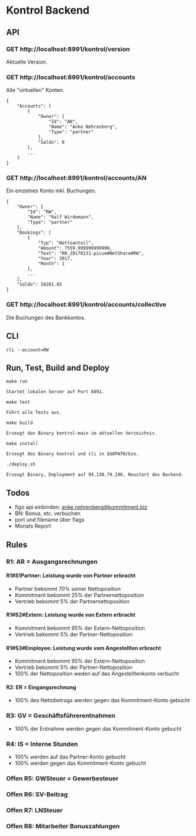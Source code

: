 # Kontrol Backend

## API

### GET http://localhost:8991/kontrol/version

Aktuelle Version.

### GET http://localhost:8991/kontrol/accounts

Alle "virtuellen" Konten.

```
{
    "Accounts": [
        {
            "Owner": {
                "Id": "AN",
                "Name": "Anke Nehrenberg",
                "Type": "partner"
            },
            "Saldo": 0
        },
        ...
    ]
}
```

### GET http://localhost:8991/kontrol/accounts/AN

Ein einzelnes Konto inkl. Buchungen.

```
{
    "Owner": {
        "Id": "RW",
        "Name": "Ralf Wirdemann",
        "Type": "partner"
    },
    "Bookings": [
        {
            "Typ": "Nettoanteil",
            "Amount": 7559.999999999999,
            "Text": "RN_20170131-picue#NetShare#RW",
            "Year": 2017,
            "Month": 1
        },
        ...
    ],
    "Saldo": 18281.85
}
```

### GET http://localhost:8991/kontrol/accounts/collective

Die Buchungen des Bankkontos.

## CLI

```
cli --account=RW
```

## Run, Test, Build and Deploy

```
make run

Startet lokalen Server auf Port 8891.
```

```
make test

Führt alle Tests aus.
```

```
make build

Erzeugt das Binary kontrol-main im aktuellen Verzeichnis.
```

```
make install

Erzeugt das Binary kontrol und cli in $GOPATH/bin.
```

```
./deploy.sh 

Erzeugt Binary, Deployment auf 94.130.79.196, Neustart des Backend.
```
    
## Todos
- figo api einbinden: anke.nehrenberg@kommitment.biz
- BN: Bonus, etc. verbuchen
- port und filename über flags
- Monats Report

## Rules

### R1: AR = Ausgangsrechnungen

#### R1#S1Partner: Leistung wurde von Partner erbracht
- Partner bekommt 70% seiner Nettoposition
- Kommitment bekommt 25% der Partnernettoposition
- Vertrieb bekommt 5% der Partnernettoposition

#### R1#S2#Extern: Leistung wurde von Extern erbracht
- Kommitment bekommt 95% der Extern-Nettoposition
- Vertrieb bekommt 5% der Partner-Nettoposition

#### R1#S3#Employee: Leistung wurde vom Angestellten erbracht
- Kommitment bekommt 95% der Extern-Nettoposition
- Vertrieb bekommt 5% der Partner-Nettoposition
- 100% der Nettoposition weden auf das Angestelltenkonto verbucht

#### R2: ER = Eingangsrechnung
- 100% des Nettobetrags werden gegen das Kommitment-Konto gebucht

### R3: GV = Geschäftsführerentnahmen
- 100% der Entnahme werden gegen das Kommitment-Konto gebucht

### R4: IS = Interne Stunden
- 100% werden auf das Partner-Konto gebucht
- 100% werden gegen das Kommitment-Konto gebucht

### Offen R5: GWSteuer = Gewerbesteuer

### Offen R6: SV-Beitrag

### Offen R7: LNSteuer

### Offen R8: Mitarbeiter Bonuszahlungen
